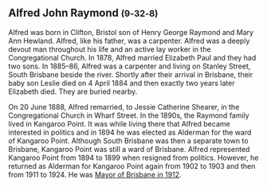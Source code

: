 
## Alfred John Raymond <small>(9‑32‑8)</small>

Alfred was born in Clifton, Bristol son of Henry George Raymond and Mary Ann Hewland. Alfred, like his father, was a carpenter. Alfred was a deeply devout man throughout his life and an active lay worker in the Congregational Church. In 1878, Alfred married Elizabeth Paul and they had two sons. In 1885–86, Alfred was a carpenter and living on Stanley Street, South Brisbane beside the river. Shortly after their arrival in Brisbane, their baby son Leslie died on 4 April 1884 and then exactly two years later Elizabeth died. They are buried nearby. 

On 20 June 1888, Alfred remarried, to Jessie Catherine Shearer, in the Congregational Church in Wharf Street. In the 1890s, the Raymond family lived in Kangaroo Point. It was while living there that Alfred became interested in politics and in 1894 he was elected as Alderman for the ward of Kangaroo Point. Although South Brisbane was then a separate town to Brisbane, Kangaroo Point was still a ward of Brisbane. Alfred represented Kangaroo Point from 1894 to 1899 when resigned from politics. However, he returned as Alderman for Kangaroo Point again from 1902 to 1903 and then from 1911 to 1924. He was [Mayor of Brisbane in 1912](https://trove.nla.gov.au/work/235651422?keyword=Alfred%20John%20Raymond).

